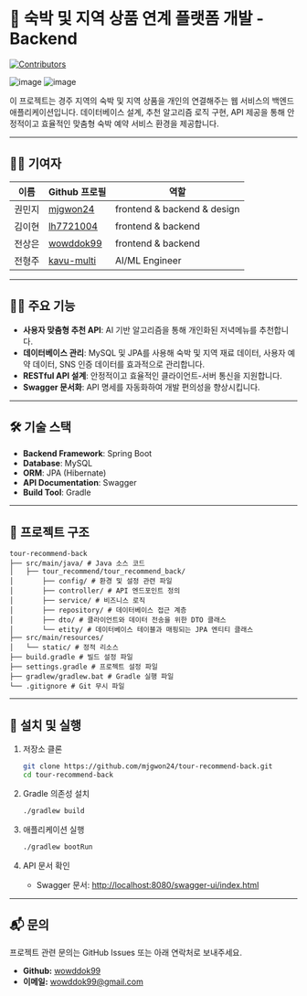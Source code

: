 # 🚗 숙박 및 지역 상품 연계 플랫폼 개발 - Backend  

[![Contributors](https://img.shields.io/badge/contributors-4-brightgreen)](#-기여자-contributors)  

![image](https://github.com/user-attachments/assets/4f972fea-97ce-48ef-b1d8-2cac00854368) 
![image](https://github.com/user-attachments/assets/b5aa028d-4c55-433a-94f6-715c08653583)

이 프로젝트는 경주 지역의 숙박 및 지역 상품을 개인의 연결해주는 웹 서비스의 백엔드 애플리케이션입니다. 데이터베이스 설계, 추천 알고리즘 로직 구현, API 제공을 통해 안정적이고 효율적인 맞춤형 숙박 예약 서비스 환경을 제공합니다.  

---

## 🧑‍💻 기여자  
| 이름      | Github 프로필     | 역할            |  
|-----------|-----------------|-----------------|  
| 권민지     | [mjgwon24](https://github.com/mjgwon24) | frontend & backend & design |
| 김이현     | [lh7721004](https://github.com/lh7721004) | frontend & backend |  
| 전상은 | [wowddok99](https://github.com/wowddok99) | frontend & backend |  
| 전형주     | [kavu-multi](https://github.com/kavu-multi) | AI/ML Engineer |  

---

## 👩‍💻 주요 기능  
- **사용자 맞춤형 추천 API**: AI 기반 알고리즘을 통해 개인화된 저녁메뉴를 추천합니다.  
- **데이터베이스 관리**: MySQL 및 JPA를 사용해 숙박 및 지역 재료 데이터, 사용자 예약 데이터, SNS 인증 데이터를 효과적으로 관리합니다.  
- **RESTful API 설계**: 안정적이고 효율적인 클라이언트-서버 통신을 지원합니다.  
- **Swagger 문서화**: API 명세를 자동화하여 개발 편의성을 향상시킵니다.  

---

## 🛠️ 기술 스택  
- **Backend Framework**: Spring Boot  
- **Database**: MySQL  
- **ORM**: JPA (Hibernate)  
- **API Documentation**: Swagger  
- **Build Tool**: Gradle  

---

## 📁 프로젝트 구조  
```
tour-recommend-back  
├── src/main/java/ # Java 소스 코드  
│   ├── tour_recommend/tour_recommend_back/
│       ├── config/ # 환경 및 설정 관련 파일  
│       ├── controller/ # API 엔드포인트 정의  
│       ├── service/ # 비즈니스 로직  
│       ├── repository/ # 데이터베이스 접근 계층
│       ├── dto/ # 클라이언트와 데이터 전송을 위한 DTO 클래스  
│       └── etity/ # 데이터베이스 테이블과 매핑되는 JPA 엔티티 클래스  
├── src/main/resources/   
│   └── static/ # 정적 리소스  
├── build.gradle # 빌드 설정 파일  
├── settings.gradle # 프로젝트 설정 파일  
├── gradlew/gradlew.bat # Gradle 실행 파일  
└── .gitignore # Git 무시 파일  
```  

---

## 📝 설치 및 실행  

1. 저장소 클론  
   ```bash  
   git clone https://github.com/mjgwon24/tour-recommend-back.git  
   cd tour-recommend-back  
   ```  

2. Gradle 의존성 설치  
   ```bash  
   ./gradlew build  
   ```  

3. 애플리케이션 실행  
   ```bash  
   ./gradlew bootRun  
   ```  

4. API 문서 확인  
   - Swagger 문서: [http://localhost:8080/swagger-ui/index.html](http://localhost:8080/swagger-ui/index.html)  

---

## 📬 문의  

프로젝트 관련 문의는 GitHub Issues 또는 아래 연락처로 보내주세요.  

- **Github:** [wowddok99](https://github.com/wowddok99)  
- **이메일:** wowddok99@gmail.com  
